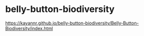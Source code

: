 # belly-button-biodiversity

https://kayannr.github.io/belly-button-biodiversity/Belly-Button-Biodiversity/index.html
